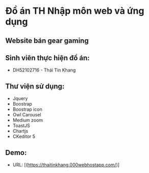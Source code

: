# Đồ án TH Nhập môn web và ứng dụng

## Website bán gear gaming

## Sinh viên thực hiện đồ án:

- DH52102716 - Thái Tín Khang

## Thư viện sử dụng:

- Jquery
- Boostrap
- Boostrap icon
- Owl Carousel
- Medium zoom
- ToastJS
- Chartjs
- CKeditor 5

## Demo:

- URL: [(https://thaitinkhang.000webhostapp.com/)]
